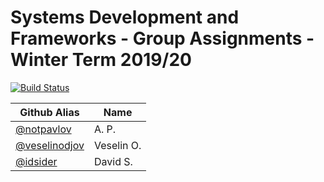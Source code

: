# Systems Development and Frameworks - Group Assignments - Winter Term 2019/20

[![Build Status](https://travis-ci.com/albert-pavlov/Systems-Development-and-Frameworks.svg?branch=dev_5_full)](https://travis-ci.com/albert-pavlov/Systems-Development-and-Frameworks)

| Github Alias                                         | Name         |
| ---------------------------------------------------- | ------------ |
| [@notpavlov](https://github.com/notpavlov)           | A. P.        |
| [@veselinodjov](https://github.com/veselinodjov)     | Veselin O.   |
| [@idsider](https://github.com/idsider)               | David S.     |
